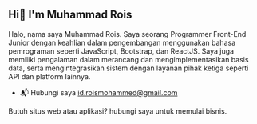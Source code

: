 ## **Hi👋 I'm Muhammad Rois**


Halo, nama saya Muhammad Rois. Saya seorang Programmer Front-End Junior dengan keahlian dalam pengembangan menggunakan bahasa pemrograman seperti JavaScript, Bootstrap, dan ReactJS. Saya juga memiliki pengalaman dalam merancang dan mengimplementasikan basis data, serta mengintegrasikan sistem dengan layanan pihak ketiga seperti API dan platform lainnya.

   * 📬 Hubungi saya id.roismohammed@gmail.com

Butuh situs web atau aplikasi? hubungi saya untuk memulai bisnis.
